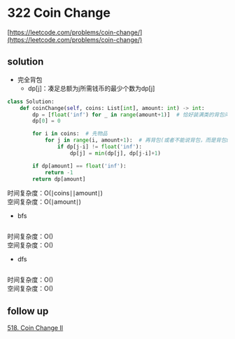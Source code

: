 # 322 Coin Change
[https://leetcode.com/problems/coin-change/](https://leetcode.com/problems/coin-change/)


## solution

- 完全背包
  - dp[j]：凑足总额为j所需钱币的最少个数为dp[j]

```python
class Solution:
    def coinChange(self, coins: List[int], amount: int) -> int:        
        dp = [float('inf') for _ in range(amount+1)]  # 恰好装满类的背包问题初始化
        dp[0] = 0

        for i in coins:  # 先物品
            for j in range(i, amount+1):  # 再背包(或者不能说背包，而是背包的约束), 背包大于物品
                if dp[j-i] != float('inf'):
                    dp[j] = min(dp[j], dp[j-i]+1)

        if dp[amount] == float('inf'):
            return -1
        return dp[amount]
```
时间复杂度：O(∣coins∣∣amount∣) <br>
空间复杂度：O(∣amount∣)


- bfs
```python

```
时间复杂度：O() <br>
空间复杂度：O()


- dfs
```python

```
时间复杂度：O() <br>
空间复杂度：O()


## follow up

[518. Coin Change II](https://leetcode.com/problems/coin-change-ii/)
